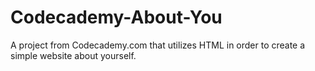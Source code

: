 # Codecademy-About-You
A project from Codecademy.com that utilizes HTML in order to create a simple website about yourself.
